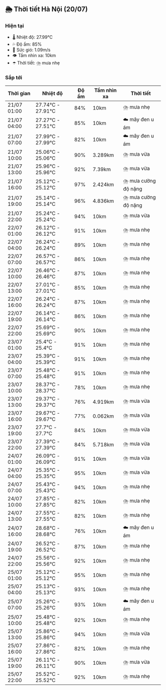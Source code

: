 ## 🌦️ Thời tiết Hà Nội (20/07)

### Hiện tại

- 🌡️ Nhiệt độ: 27.99℃
- 💦 Độ ẩm: 85%
- 💨 Sức gió: 1.09m/s
- 👁️ Tầm nhìn xa: 10km
- ☂️ Thời tiết: ⛈️ mưa nhẹ

### Sắp tới

| Thời gian | Nhiệt độ | Độ ẩm | Tầm nhìn xa | Thời tiết |
| --- | --- | --- | --- | --- |
| 21/07 01:00 | 27.74℃ - 27.91℃ | 84% | 10km | ⛈️ mưa nhẹ |
| 21/07 04:00 | 27.27℃ - 27.51℃ | 85% | 10km | ☁️ mây đen u ám |
| 21/07 07:00 | 27.99℃ - 27.99℃ | 82% | 10km | ☁️ mây đen u ám |
| 21/07 10:00 | 25.06℃ - 25.06℃ | 90% | 3.289km | ⛈️ mưa vừa |
| 21/07 13:00 | 25.96℃ - 25.96℃ | 92% | 7.39km | ⛈️ mưa vừa |
| 21/07 16:00 | 25.12℃ - 25.12℃ | 97% | 2.424km | ⛈️ mưa cường độ nặng |
| 21/07 19:00 | 25.14℃ - 25.14℃ | 96% | 4.836km | ⛈️ mưa cường độ nặng |
| 21/07 22:00 | 25.24℃ - 25.24℃ | 94% | 10km | ⛈️ mưa vừa |
| 22/07 01:00 | 26.12℃ - 26.12℃ | 91% | 10km | ⛈️ mưa nhẹ |
| 22/07 04:00 | 26.24℃ - 26.24℃ | 89% | 10km | ⛈️ mưa nhẹ |
| 22/07 07:00 | 26.57℃ - 26.57℃ | 86% | 10km | ⛈️ mưa nhẹ |
| 22/07 10:00 | 26.46℃ - 26.46℃ | 87% | 10km | ⛈️ mưa nhẹ |
| 22/07 13:00 | 27.01℃ - 27.01℃ | 85% | 10km | ⛈️ mưa nhẹ |
| 22/07 16:00 | 26.24℃ - 26.24℃ | 87% | 10km | ⛈️ mưa nhẹ |
| 22/07 19:00 | 26.14℃ - 26.14℃ | 86% | 10km | ⛈️ mưa nhẹ |
| 22/07 22:00 | 25.69℃ - 25.69℃ | 90% | 10km | ⛈️ mưa nhẹ |
| 23/07 01:00 | 25.4℃ - 25.4℃ | 91% | 10km | ⛈️ mưa nhẹ |
| 23/07 04:00 | 25.39℃ - 25.39℃ | 91% | 10km | ⛈️ mưa nhẹ |
| 23/07 07:00 | 25.48℃ - 25.48℃ | 91% | 10km | ⛈️ mưa nhẹ |
| 23/07 10:00 | 28.37℃ - 28.37℃ | 78% | 10km | ⛈️ mưa nhẹ |
| 23/07 13:00 | 29.37℃ - 29.37℃ | 76% | 4.919km | ⛈️ mưa vừa |
| 23/07 16:00 | 29.67℃ - 29.67℃ | 77% | 0.062km | ⛈️ mưa vừa |
| 23/07 19:00 | 27.7℃ - 27.7℃ | 84% | 10km | ⛈️ mưa vừa |
| 23/07 22:00 | 27.39℃ - 27.39℃ | 84% | 5.718km | ⛈️ mưa vừa |
| 24/07 01:00 | 26.09℃ - 26.09℃ | 91% | 10km | ⛈️ mưa vừa |
| 24/07 04:00 | 25.35℃ - 25.35℃ | 95% | 10km | ⛈️ mưa vừa |
| 24/07 07:00 | 25.43℃ - 25.43℃ | 94% | 10km | ⛈️ mưa nhẹ |
| 24/07 10:00 | 27.85℃ - 27.85℃ | 82% | 10km | ⛈️ mưa nhẹ |
| 24/07 13:00 | 27.55℃ - 27.55℃ | 82% | 10km | ⛈️ mưa nhẹ |
| 24/07 16:00 | 28.68℃ - 28.68℃ | 76% | 10km | ☁️ mây đen u ám |
| 24/07 19:00 | 26.52℃ - 26.52℃ | 87% | 10km | ⛈️ mưa nhẹ |
| 24/07 22:00 | 25.56℃ - 25.56℃ | 92% | 10km | ⛈️ mưa nhẹ |
| 25/07 01:00 | 25.12℃ - 25.12℃ | 95% | 10km | ⛈️ mưa nhẹ |
| 25/07 04:00 | 25.13℃ - 25.13℃ | 93% | 10km | ⛈️ mưa nhẹ |
| 25/07 07:00 | 25.26℃ - 25.26℃ | 93% | 10km | ☁️ mây đen u ám |
| 25/07 10:00 | 25.48℃ - 25.48℃ | 92% | 10km | ⛈️ mưa nhẹ |
| 25/07 13:00 | 25.86℃ - 25.86℃ | 94% | 10km | ⛈️ mưa vừa |
| 25/07 16:00 | 27.86℃ - 27.86℃ | 82% | 10km | ⛈️ mưa nhẹ |
| 25/07 19:00 | 26.11℃ - 26.11℃ | 90% | 10km | ⛈️ mưa vừa |
| 25/07 22:00 | 25.52℃ - 25.52℃ | 92% | 10km | ⛈️ mưa nhẹ |
